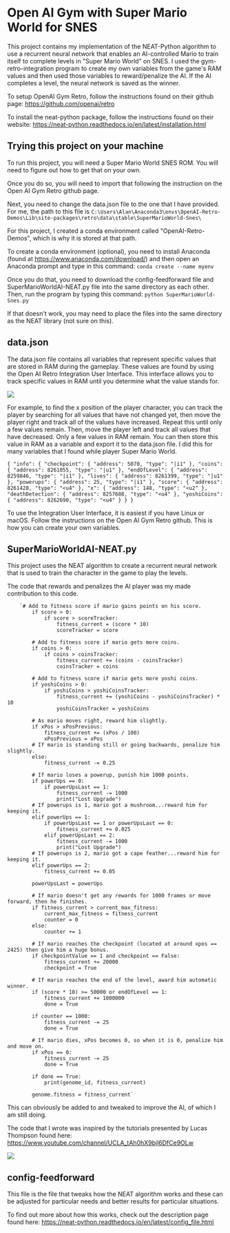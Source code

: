 # Open AI Gym with Super Mario World for SNES

This project contains my implementation of the NEAT-Python algorithm to use a recurrent neural network that enables an AI-controlled Mario to train itself to complete levels in "Super Mario World" on SNES. I used the gym-retro-integration program to create my own variables from the game's RAM values and then used those variables to reward/penalize the AI. If the AI completes a level, the neural network is saved as the winner. 

To setup OpenAI Gym Retro, follow the instructions found on their github page: <https://github.com/openai/retro>

To install the neat-python package, follow the instructions found on their website: <https://neat-python.readthedocs.io/en/latest/installation.html>

## Trying this project on your machine

To run this project, you will need a Super Mario World SNES ROM. You will need to figure out how to get that on your own. 

Once you do so, you will need to import that following the instruction on the Open AI Gym Retro github page.

Next, you need to change the data.json file to the one that I have provided. For me, the path to this file is `C:\Users\Alan\Anaconda3\envs\OpenAI-Retro-Demos\Lib\site-packages\retro\data\stable\SuperMarioWorld-Snes\`

For this project, I created a conda environment called "OpenAI-Retro-Demos", which is why it is stored at that path.

To create a conda environment (optional), you need to install Anaconda (found at <https://www.anaconda.com/download/>) and then open an Anaconda prompt and type in this command:
`conda create --name myenv`

Once you do that, you need to download the config-feedforward file and SuperMarioWorldAI-NEAT.py file into the same directory as each other. Then, run the program by typing this command:
`python SuperMarioWorld-Snes.py`

If that doesn't work, you may need to place the files into the same directory as the NEAT library (not sure on this).

## data.json

The data.json file contains all variables that represent specific values that are stored in RAM during the gameplay. These values are found by using the Open AI Retro Integration User Interface. This interface allows you to track specific values in RAM until you determine what the value stands for.

![](gym-integration-UI.gif)

For example, to find the x position of the player character, you can track the player by searching for all values that have not changed yet, then move the player right and track all of the values have increased. Repeat this until only a few values remain. Then, move the player left and track all values that have decreased. Only a few values in RAM remain. You can then store this value in RAM as a variable and export it to the data.json file. I did this for many variables that I found while player Super Mario World.

`{
  "info": {
    "checkpoint": {
      "address": 5070,
      "type": "|i1"
    },
    "coins": {
      "address": 8261055,
      "type": "|u1"
    },
    "endOfLevel": {
      "address": 8259846,
      "type": "|i1"
    },
    "lives": {
      "address": 8261399,
      "type": "|u1"
    },
    "powerups": {
      "address": 25,
      "type": "|i1"
    },
    "score": {
      "address": 8261428,
      "type": "<u4"
    },
    "x": {
      "address": 148,
      "type": "<u2"
    },
    "deathDetection": {
      "address": 8257688,
      "type": "<u4"
    },
    "yoshiCoins": {
      "address": 8262690,
      "type": "<u4"
    }
  }
}`

To use the Integration User Interface, it is easiest if you have Linux or macOS. Follow the instructions on the Open AI Gym Retro github. This is how you can create your own variables.

## SuperMarioWorldAI-NEAT.py

This project uses the NEAT algorithm to create a recurrent neural network that is used to train the character in the game to play the levels.

The code that rewards and penalizes the AI player was my made contribution to this code.

	    `# Add to fitness score if mario gains points on his score.
            if score > 0:
                if score > scoreTracker:
                    fitness_current = (score * 10)
                    scoreTracker = score
            
            # Add to fitness score if mario gets more coins.
            if coins > 0:
                if coins > coinsTracker:
                    fitness_current += (coins - coinsTracker)
                    coinsTracker = coins
        
            # Add to fitness score if mario gets more yoshi coins.
            if yoshiCoins > 0:
                if yoshiCoins > yoshiCoinsTracker:
                    fitness_current += (yoshiCoins - yoshiCoinsTracker) * 10
                    yoshiCoinsTracker = yoshiCoins

            # As mario moves right, reward him slightly.
            if xPos > xPosPrevious:
                fitness_current += (xPos / 100)
                xPosPrevious = xPos
            # If mario is standing still or going backwards, penalize him slightly.
            else: 
                fitness_current -= 0.25                     
            
            # If mario loses a powerup, punish him 1000 points.
            if powerUps == 0:
                if powerUpsLast == 1:
                    fitness_current -= 1000
                    print("Lost Upgrade")
            # If powerups is 1, mario got a mushroom...reward him for keeping it.
            elif powerUps == 1:
                if powerUpsLast == 1 or powerUpsLast == 0:
                    fitness_current += 0.025       
                elif powerUpsLast == 2: 
                    fitness_current -= 1000
                    print("Lost Upgrade")
            # If powerups is 2, mario got a cape feather...reward him for keeping it.
            elif powerUps == 2:
                fitness_current += 0.05
                
            powerUpsLast = powerUps

            # If mario doesn't get any rewards for 1000 frames or move forward, then he finishes.
            if fitness_current > current_max_fitness: 
                current_max_fitness = fitness_current
                counter = 0
            else:
                counter += 1                      
        
            # If mario reaches the checkpoint (located at around xpos == 2425) then give him a huge bonus.           
            if checkpointValue == 1 and checkpoint == False:
                fitness_current += 20000
                checkpoint = True
           
            # If mario reaches the end of the level, award him automatic winner.
            if (score * 10) >= 50000 or endOfLevel == 1:
                fitness_current += 1000000
                done = True

            if counter == 1000:
                fitness_current -= 25
                done = True                

            # If mario dies, xPos becomes 0, so when it is 0, penalize him and move on.
            if xPos == 0:
                fitness_current -= 25
                done = True 

            if done == True:
                print(genome_id, fitness_current)

            genome.fitness = fitness_current`

This can obviously be added to and tweaked to improve the AI, of which I am still doing.

The code that I wrote was inspired by the tutorials presented by Lucas Thompson found here:
<https://www.youtube.com/channel/UCLA_tAh0hX9bjl6DfCe9OLw>

![](OpenAI-Retro-SuperMarioWorld.gif)

## config-feedforward

This file is the file that tweaks how the NEAT algorithm works and these can be adjusted for particular needs and better results for particular situations.

To find out more about how this works, check out the description page found here: <https://neat-python.readthedocs.io/en/latest/config_file.html>
